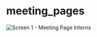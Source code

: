 # meeting_pages
![Screen 1 - Meeting Page Interns](https://user-images.githubusercontent.com/83803180/177344241-218f4649-d706-4a9d-bef1-45928b9b8e1b.png)

